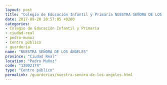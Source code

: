 ```yaml
---
layout: post
title: "Colegio de Educación Infantil y Primaria NUESTRA SEÑORA DE LOS ÁNGELES"
date: 2017-09-20 20:57:05 +0200
categories:
- Colegio de Educación Infantil y Primaria
- ciudad-real
- pedro-munoz
- Centro público
- guarderia
name: "NUESTRA SEÑORA DE LOS ÁNGELES"
province: "Ciudad Real"
location: "Pedro Muñoz"
code: "13002174"
type: "Centro público"
permalink: /guarderias/nuestra-senora-de-los-angeles.html
---
```

